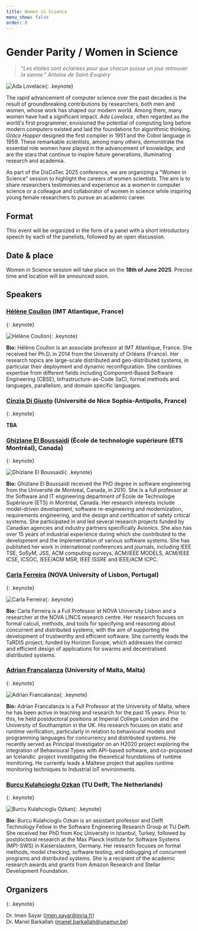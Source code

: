 ```yaml
---
title: Women in Science
menu_show: false
order: 0
---
```


# Gender Parity / Women in Science
>"*Les étoiles sont éclairées pour que chacun puisse un jour retrouver la sienne." 
Antoine de Saint-Exupéry*

![Ada Lovelace](./Ada_Lovelace.png "*Portrait of Ada Lovelace taken from https://commons.wikimedia.org/wiki/ (licensed under the Creative Commons Attribution-Share Alike 4.0 International license)*"){: .keynote}

The rapid advancement of computer science over the past decades is the result of groundbreaking contributions by researchers, both men and women, whose work has shaped our modern world. Among them, many women have had a significant impact. *Ada Lovelace*, often regarded as the world's first programmer, envisioned the potential of computing long before modern computers existed and laid the foundations for algorithmic thinking. *Grace Hopper* designed the first compiler in 1951 and the Cobol language in 1959. These remarkable scientists, among many others, demonstrate the essential role women have played in the advancement of knowledge, and are the stars that continue to inspire future generations, illuminating research and academia. 


As part of the DisCoTec 2025 conference, we are organizing a “Women in Science” session to highlight the careers of women scientists.
The aim is to share researchers testimonies and experience as a women in computer science or a colleague and collaborator of women in science while inspiring young female researchers to pursue an academic career.

## Format
This event will be organized in the form of a panel with a short introductory speech by each of the panelists, followed by an open discussion.

## Date & place
Women in Science session will take place on the **18th of June 2025**. Precise time and location will be announced soon.

## Speakers 

### [Hélène Coullon](http://helene-coullon.fr/) (IMT Atlantique, France)
{: .keynote}

![Hélène Coullon](/2025/keynote/HeleneCoullon.png){: .keynote}

**Bio:** Hélène Coullon is an associate professor at IMT Atlantique, France. She received her Ph.D. in 2014 from the University of Orléans (France). Her research topics are large-scale distributed and geo-distributed systems, in particular their deployment and dynamic reconfiguration.
She combines expertise from different fields including Component-Based Software Engineering (CBSE), Infrastructure-as-Code (IaC), formal methods and languages, parallelism, and domain specific languages.

### [Cinzia Di Giusto](https://webusers.i3s.unice.fr/~cdigiusto/web/) (Université de Nice Sophia-Antipolis, France)
{: .keynote}

**TBA** 

### [Ghizlane El Boussaidi](https://www.etsmtl.ca/etudier-a-lets/corps-enseignant/gelboussaidi) (École de technologie supérieure (ÉTS Montréal), Canada)
{: .keynote}

![Ghizlane El Boussaidi](/2025/keynote/GhizlaneElBoussaidi.jpg){: .keynote}

**Bio:** Ghizlane El Boussaidi received the PhD degree in software engineering from the Université de Montréal, Canada, in 2010. She is a full professor at the Software and IT engineering department of École de Technologie Supérieure (ETS) in Montréal, Canada. Her research interests include model-driven development, software re-engineering and modernization, requirements engineering, and the design and certification of safety critical systems. She participated in and led several research projects funded by Canadian agencies and industry partners specifically Avionics. She also has over 15 years of industrial experience during which she contributed to the development and the implementation of various software systems. She has published her work in international conferences and journals, including IEEE TSE, SoSyM, JSS, ACM computing surveys, ACM/IEEE MODELS, ACM/IEEE ICSE, ICSOC, IEEE/ACM MSR, IEEE ISSRE and IEEE/ACM ICPC. 

### [Carla Ferreira](http://www-ctp.di.fct.unl.pt/~cf/) (NOVA University of Lisbon, Portugal)
{: .keynote}

![Carla Ferreira](/2025/keynote/CarlaFerreira.jpg){: .keynote}

**Bio:** Carla Ferreira is a Full Professor at NOVA University Lisbon and a researcher at the NOVA LINCS research centre. Her research focuses on formal calculi, methods, and tools for specifying and reasoning about concurrent and distributed systems, with the aim of supporting the development of trustworthy and efficient software. She currently leads the TaRDIS project, funded by Horizon Europe, which addresses the correct and efficient design of applications for swarms and decentralised distributed systems.


### [Adrian Francalanza](https://www.um.edu.mt/profile/adrianfrancalanza) (University of Malta, Malta)
{: .keynote}

![Adrian Francalanza](/2025/keynote/AdrianFrancalanza.jpeg){: .keynote}

**Bio:** Adrian Francalanza is a Full Professor at the University of Malta, where he has been active in teaching and research for the past 15 years. Prior to this, he held postdoctoral positions at Imperial College London and the University of Southampton in the UK. His research focuses on static and runtime verification, particularly in relation to behavioural models and programming languages for concurrency and distributed systems. He recently served as Principal Investigator on an H2020 project exploring the integration of Behavioural Types with API-based software, and co-proposed an Icelandic  project investigating the theoretical foundations of runtime monitoring. He currently leads a Maltese project that applies runtime monitoring techniques to Industrial IoT environments.


### [Burcu Kulahcioglu Ozkan](https://burcuku.github.io/home/) (TU Delft, The Netherlands)
{: .keynote}

![Burcu Kulahcioglu Ozkan](/2025/keynote/BurcuOzkan.png){: .keynote}

**Bio:** Burcu Kulahcioglu Ozkan is an assistant professor and Delft Technology Fellow in the Software Engineering Research Group at TU Delft. She received her PhD from Koç University in Istanbul, Turkey, followed by postdoctoral research at the Max Planck Institute for Software Systems (MPI-SWS) in Kaiserslautern, Germany. Her research focuses on formal methods, model checking, software testing, and debugging of concurrent programs and distributed systems. She is a recipient of the academic research awards and grants from Amazon Research and Stellar Development Foundation.


## Organizers 
{: .keynote}

Dr. Imen Sayar (imen.sayar@inria.fr)  
Dr. Manel Barkallah (manel.barkallah@unamur.be)


